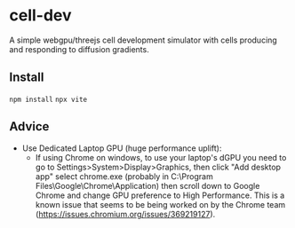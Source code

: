 # cell-dev

A simple webgpu/threejs cell development simulator with cells producing and responding to diffusion gradients.

## Install

`npm install`
`npx vite`

## Advice

-   Use Dedicated Laptop GPU (huge performance uplift):
    -   If using Chrome on windows, to use your laptop's dGPU you need to go to Settings>System>Display>Graphics, then click "Add desktop app" select chrome.exe (probably in C:\Program Files\Google\Chrome\Application) then scroll down to Google Chrome and change GPU preference to High Performance. This is a known issue that seems to be being worked on by the Chrome team (https://issues.chromium.org/issues/369219127).

